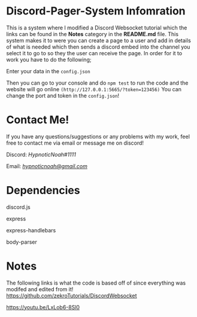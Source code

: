 # Discord-Pager-System Infomration 

 This is a system where I modified a Discord Websocket tutorial which the links can be found in the **Notes** category in the **README.md** file. This system makes it to were you can create a page to a user and add in details of what is needed which then sends a discord embed into the channel you select it to go to so they the user can receive the page. In order for it to work you have to do the following;

Enter your data in the `config.json`

Then you can go to your console and do `npm test` to run the code and the website will go online `(http://127.0.0.1:5665/?token=123456)` You can change the port and token in the `config.json`!

# Contact Me!
 If you have any questions/suggestions or any problems with my work, feel free to contact me via email or message me on discord!

  Discord: *HypnoticNoah#1111*

  Email: *hypnoticnoah@gmail.com*

# Dependencies 
discord.js 

express

express-handlebars

body-parser

# Notes 
The following links is what the code is based off of since everything was modifed and edited from it!
https://github.com/zekroTutorials/DiscordWebsocket

https://youtu.be/LxLob6-8Sl0
